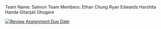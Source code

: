 Team Name: Salmon
Team Members: Ethan Chung
              Ryan Edwards
              Harshita Handa
              Gitanjali Ghugare
              

[![Review Assignment Due Date](https://classroom.github.com/assets/deadline-readme-button-22041afd0340ce965d47ae6ef1cefeee28c7c493a6346c4f15d667ab976d596c.svg)](https://classroom.github.com/a/18vkNgfz)
